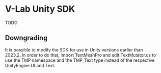 # V-Lab Unity SDK

TODO

## Downgrading

It is possible to modify the SDK for use in Unity versions earlier than 2023.2. In order to do that, import TextMeshPro and edit TextMutator.cs to use the TMP namespace and the TMP_Text type instead of the respective UnityEngine.UI and Text.
